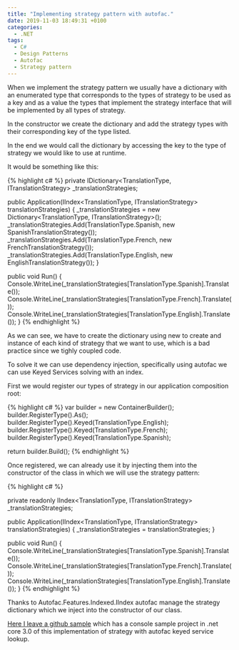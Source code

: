 ```yaml
---
title: "Implementing strategy pattern with autofac."
date: 2019-11-03 18:49:31 +0100
categories:
  - .NET
tags:
  - C#
  - Design Patterns
  - Autofac
  - Strategy pattern
---
```



When we implement the strategy pattern we usually have a dictionary with an enumerated type that corresponds to the types of strategy to be used as a key and as a value the types that implement the strategy interface that will be implemented by all types of strategy.

In the constructor we create the dictionary and add the strategy types with their corresponding key of the type listed.

In the end we would call the dictionary by accessing the key to the type of strategy we would like to use at runtime.

It would be something like this:

{% highlight c# %}
private IDictionary<TranslationType, ITranslationStrategy> _translationStrategies;

public Application(IIndex<TranslationType, ITranslationStrategy> translationStrategies)
{
    _translationStrategies = new Dictionary<TranslationType, ITranslationStrategy>();
    _translationStrategies.Add(TranslationType.Spanish, new SpanishTranslationStrategy());
    _translationStrategies.Add(TranslationType.French, new FrenchTranslationStrategy());
    _translationStrategies.Add(TranslationType.English, new EnglishTranslationStrategy());
}

public void Run()
{
    Console.WriteLine(_translationStrategies[TranslationType.Spanish].Translate());
    Console.WriteLine(_translationStrategies[TranslationType.French].Translate());
    Console.WriteLine(_translationStrategies[TranslationType.English].Translate());
}
{% endhighlight %}

As we can see, we have to create the dictionary using new to create and instance of each kind of strategy that we want to use, which is a bad practice since we tighly coupled code.

To solve it we can use dependency injection, specifically using autofac we can use Keyed Services solving with an index.

First we would register our types of strategy in our application composition root:

{% highlight c# %}
var builder = new ContainerBuilder();
builder.RegisterType<Application>().As<IApplication>();
builder.RegisterType<EnglishTranslationStrategy>().Keyed<ITranslationStrategy>(TranslationType.English);
builder.RegisterType<FrenchTranslationStrategy>().Keyed<ITranslationStrategy>(TranslationType.French);
builder.RegisterType<SpanishTranslationStrategy>().Keyed<ITranslationStrategy>(TranslationType.Spanish);

return builder.Build();
{% endhighlight %}

Once registered, we can already use it by injecting them into the constructor of the class in which we will use the strategy pattern:

{% highlight c# %}

private readonly IIndex<TranslationType, ITranslationStrategy> _translationStrategies;
       
public Application(IIndex<TranslationType, ITranslationStrategy> translationStrategies)
{
    _translationStrategies = translationStrategies;
}

public void Run()
{
    Console.WriteLine(_translationStrategies[TranslationType.Spanish].Translate());
    Console.WriteLine(_translationStrategies[TranslationType.French].Translate());
    Console.WriteLine(_translationStrategies[TranslationType.English].Translate());
}
{% endhighlight %}

Thanks to Autofac.Features.Indexed.IIndex autofac manage the strategy dictionary which we inject into the constructor of our class.

[Here I leave a github sample][github-sample] which has a console sample project in .net core 3.0 of this implementation of strategy with autofac keyed service lookup.

[github-sample]: https://github.com/perezdecolosia/PlayWithAutofac
